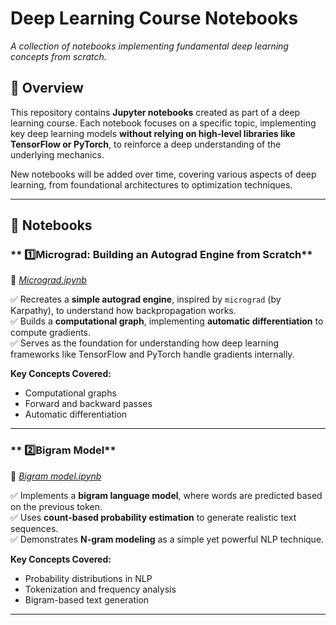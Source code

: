 # Deep Learning Course Notebooks  
*A collection of notebooks implementing fundamental deep learning concepts from scratch.*

## 📌 Overview  
This repository contains **Jupyter notebooks** created as part of a deep learning course. Each notebook focuses on a specific topic, implementing key deep learning models **without relying on high-level libraries like TensorFlow or PyTorch**, to reinforce a deep understanding of the underlying mechanics.

New notebooks will be added over time, covering various aspects of deep learning, from foundational architectures to optimization techniques.

---

## 📁 Notebooks  


### ** 1️⃣Micrograd: Building an Autograd Engine from Scratch**  
📌 *[Micrograd.ipynb](Micrograd.ipynb)*  

✅ Recreates a **simple autograd engine**, inspired by `micrograd` (by Karpathy), to understand how backpropagation works.  
✅ Builds a **computational graph**, implementing **automatic differentiation** to compute gradients.  
✅ Serves as the foundation for understanding how deep learning frameworks like TensorFlow and PyTorch handle gradients internally.  

**Key Concepts Covered:**  
- Computational graphs  
- Forward and backward passes  
- Automatic differentiation  

---

### ** 2️⃣Bigram Model**  
📌 *[Bigram model.ipynb](Bigrammodel.ipynb)*  

✅ Implements a **bigram language model**, where words are predicted based on the previous token.  
✅ Uses **count-based probability estimation** to generate realistic text sequences.  
✅ Demonstrates **N-gram modeling** as a simple yet powerful NLP technique.  

**Key Concepts Covered:**  
- Probability distributions in NLP  
- Tokenization and frequency analysis  
- Bigram-based text generation  

---

